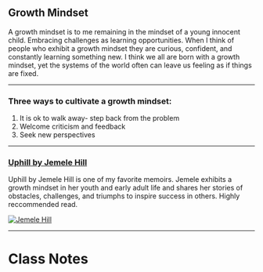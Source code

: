 ## Growth Mindset

A growth mindset is to me remaining in the mindset of a young innocent child. Embracing challenges as learning opportunities. When I think of people who exhibit a growth mindset they are curious, confident, and constantly learning something new. I think we all are born with a growth mindset, yet the systems of the world often can leave us feeling as if things are fixed.

***

### Three ways to cultivate a growth mindset:

1. It is ok to walk away- step back from the problem
2. Welcome criticism and feedback
3. Seek new perspectives

***

### [Uphill by Jemele Hill](https://www.google.com/books/edition/Uphill/fjhKEAAAQBAJ?hl=en&gbpv=1)

 Uphill by Jemele Hill is one of my favorite memoirs. Jemele exhibits a growth mindset in her youth and early adult life and shares her stories of obstacles, challenges, and triumphs to inspire success in others. Highly reccommended read.

[![Jemele Hill](https://m.media-amazon.com/images/I/4164IxTCUEL._SX327_BO1,204,203,200_.jpg)](https://www.amazon.com/Uphill-Memoir-Jemele-Hill/dp/1250624371)

***

# Class Notes

